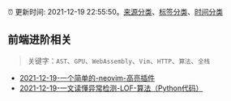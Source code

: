 :alarm_clock: 更新时间: 2021-12-19 22:55:50。[来源分类](../README.md)、[标签分类](../TAGS.md)、[时间分类](../TIMELINE.md)

## 前端进阶相关


> 关键字：`AST`、`GPU`、`WebAssembly`、`Vim`、`HTTP`、`算法`、`全栈`



- [2021-12-19-一个简单的-neovim-高亮插件](https://www.v2ex.com/t/823170) 
- [2021-12-19-一文读懂异常检测-LOF-算法（Python代码）](https://toutiao.io/k/2r49el1) 